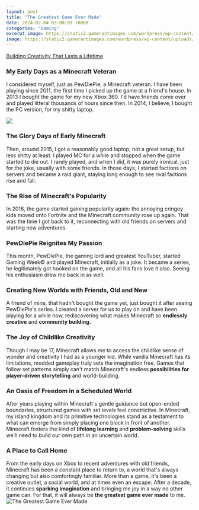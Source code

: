 ```yaml
---
layout: post
title: "The Greatest Game Ever Made"
date: 2024-02-04 03:00:09 +0000
categories: "Gaming"
excerpt_image: https://static2.gamerantimages.com/wordpress/wp-content/uploads/2019/08/Greatest-Games-Of-All-Time-Header.jpg
image: https://static2.gamerantimages.com/wordpress/wp-content/uploads/2019/08/Greatest-Games-Of-All-Time-Header.jpg
---
```


[Building Creativity That Lasts a Lifetime](https://yt.io.vn/collection/ahmadi)
### My Early Days as a Minecraft Veteran
I considered myself, just as PewDiePie, a Minecraft veteran. I have been playing since 2011, the first time I picked up the game at a friend's house. In 2013 I bought the game for my new Xbox 360. I'd have friends come over and played litteral thousands of hours since then. In 2014, I believe, I bought the PC version, for my shitty laptop.

![](https://mygaming.co.za/news/wp-content/uploads/2014/06/Greatest-Game-Ever-made.jpg)
### The Glory Days of Early Minecraft 
Then, around 2015, I got a reasonably good laptop; not a great setup, but less shitty at least. I played MC for a while and stopped when the game started to die out. I rarely played, and when I did, it was purely ironical, just for the joke, usually with some friends. In those days, I started factions on servers and became a raid giant, staying long enough to see rival factions rise and fall. 
### The Rise of Minecraft's Popularity
In 2018, the game started gaining popularity again: the annoying cringey kids moved onto Fortnite and the Minecraft community rose up again. That was the time I got back to it, reconnecting with old friends on servers and starting new adventures. 
### PewDiePie Reignites My Passion 
This month, PewDiePie, the gaming lord and greatest YouTuber, started Gaming Week© and played Minecraft, initially as a joke. It became a series, he legitimately got hooked on the game, and all his fans love it also. Seeing his enthusiasm drew me back in as well.
### Creating New Worlds with Friends, Old and New
A friend of mine, that hadn't bought the game yet, just bought it after seeing PewDiePie's series. I created a server for us to play on and have been playing for a while now, rediscovering what makes Minecraft so **endlessly creative** and **community building.**
### The Joy of Childlike Creativity 
Though I may be 17, Minecraft allows me to access the childlike sense of wonder and creativity I had as a younger kid. While vanilla Minecraft has its limitations, modded gameplay truly sets the imagination free. Games that follow set patterns simply can't match Minecraft's endless **possibilities for player-driven storytelling** and world-building.
### An Oasis of Freedom in a Scheduled World
After years playing within Minecraft's gentle guidance but open-ended boundaries, structured games with set levels feel constrictive. In Minecraft, my island kingdom and its primitive technologies stand as a testament to what can emerge from simply placing one block in front of another. Minecraft fosters the kind of **lifelong learning** and **problem-solving** skills we'll need to build our own path in an uncertain world.
### A Place to Call Home
From the early days on Xbox to recent adventures with old friends, Minecraft has been a constant place to return to, a world that's always changing but also comfortingly familiar. More than a game, it's been a creative outlet, a social world, and at times even an escape. After a decade, it continues **sparking imagination** and bringing me joy in a way no other game can. For that, it will always be **the greatest game ever made** to me.
![The Greatest Game Ever Made](https://static2.gamerantimages.com/wordpress/wp-content/uploads/2019/08/Greatest-Games-Of-All-Time-Header.jpg)